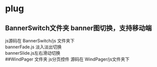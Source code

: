 ﻿# plug
## BannerSwitch文件夹 banner图切换，支持移动端
js源码在 BannerSwitch/js 文件夹下  
bannerFade.js 淡入淡出切换  
bannerSlide.js左右滑动切换  
##WindPager 文件夹 js分页控件
源码在 WindPager/js文件夹下